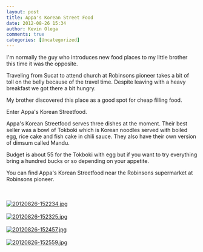 ```yaml
---
layout: post
title: Appa's Korean Street Food
date: 2012-08-26 15:34
author: Kevin Olega
comments: true
categories: [Uncategorized]
---
```

I'm normally the guy who introduces new food places to my little brother this time it was the opposite. 

Traveling from Sucat to attend church at Robinsons pioneer takes a bit of toll on the belly because of the travel time. Despite leaving with a heavy breakfast we got there a bit hungry. 

My brother discovered this place as a good spot for cheap filling food. 

Enter Appa's Korean Streetfood. 

Appa's Korean Streetfood serves three dishes at the moment. Their best seller was a bowl of Tokboki which is Korean noodles served with boiled egg, rice cake and fish cake in chili sauce. They also have their own version of dimsum called Mandu. 

Budget is about 55 for the Tokboki with egg but if you want to try everything bring a hundred bucks or so depending on your appetite. 

You can find Appa's Korean Streetfood near the Robinsons supermarket at Robinsons pioneer. 

<br /><br /><a href="http://philippineislandliving.com/wp-content/uploads/2012/08/20120826-152234.jpg"><img src="http://philippineislandliving.com/wp-content/uploads/2012/08/20120826-152234.jpg" alt="20120826-152234.jpg" class="alignnone size-full" /></a><br /><br /><a href="http://philippineislandliving.com/wp-content/uploads/2012/08/20120826-152325.jpg"><img src="http://philippineislandliving.com/wp-content/uploads/2012/08/20120826-152325.jpg" alt="20120826-152325.jpg" class="alignnone size-full" /></a><br /><br /><a href="http://philippineislandliving.com/wp-content/uploads/2012/08/20120826-152457.jpg"><img src="http://philippineislandliving.com/wp-content/uploads/2012/08/20120826-152457.jpg" alt="20120826-152457.jpg" class="alignnone size-full" /></a><br /><br /><a href="http://philippineislandliving.com/wp-content/uploads/2012/08/20120826-152559.jpg"><img src="http://philippineislandliving.com/wp-content/uploads/2012/08/20120826-152559.jpg" alt="20120826-152559.jpg" class="alignnone size-full" /></a>

